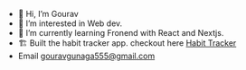 - 👋 Hi, I’m Gourav
- 👀 I’m interested in Web dev.
- 🌱 I’m currently learning Fronend with React and Nextjs.
- 🏗️ Built the habit tracker app. checkout here <a href="habit-tracker555.vercel.app">Habit Tracker</a>
- Email gouravgunaga555@gmail.com
